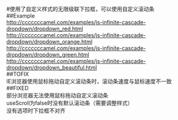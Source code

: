 #使用了自定义样式的无限级联下拉框，可以使用自定义滚动条  
##Example  
http://cccccccamel.com/examples/js-infinite-cascade-dropdown/dropdown_red.html  
http://cccccccamel.com/examples/js-infinite-cascade-dropdown/dropdown_orange.html  
http://cccccccamel.com/examples/js-infinite-cascade-dropdown/dropdown_green.html  
http://cccccccamel.com/examples/js-infinite-cascade-dropdown/dropdown_beautiful.html  
##TOFIX  
IE浏览器使用鼠标拖动自定义滚动条时，滚动条速度与鼠标速度不一致  
##FIXED  
部分浏览器无法使用鼠标拖动自定义滚动条  
useScroll为false时没有默认滚动条（需要调整样式）  
没有选项时下拉框不对齐  
